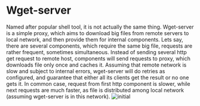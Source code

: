 # Wget-server

Named after popular shell tool, it is not actually the same thing. Wget-server is a simple proxy, which aims to download big files from remote servers to local network, and then provide them for internal components. Lets say, there are several components, which require the same big file, requests are rather frequent, sometimes simultaneous. Instead of sending several http get request to remote host, components will send requests to proxy, which downloads file only once and caches it. Assuming that remote network is slow and subject to internal errors, wget-server will do retries as configured, and guarantee that either all its clients get the result or no one gets it. In common case, request from first http component is slower, while next requests are much faster, as file is distributed among local network (assuming wget-server is in this network). 
![initial](https://goo.gl/photos/xQ4H3PH8SDePsdyJA)
